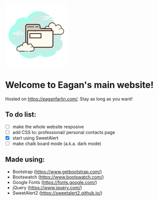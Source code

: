 ![Site-Logo](/Global/Images/Site-Logo.png)

# Welcome to Eagan's main website!
Hosted on https://eaganfarlin.com/.
Stay as long as you want!

## To do list:
- [ ] make the whole website resposive
- [ ] add CSS to: professional/ personal contacts page
- [X] start using SweetAlert
- [ ] make chalk board mode (a.k.a. dark mode)

## Made using:
- Bootstrap (https://www.getbootstrap.com/)
- Bootswatch (https://www.bootswatch.com/)
- Google Fonts (https://fonts.google.com/)
- jQuery (https://www.jquery.com/)
- SweetAlert2 (https://sweetalert2.github.io/)